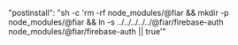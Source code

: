 "postinstall": "sh -c 'rm -rf node_modules/@fiar && mkdir -p node_modules/@fiar && ln -s ../../../../../@fiar/firebase-auth node_modules/@fiar/firebase-auth || true'"

